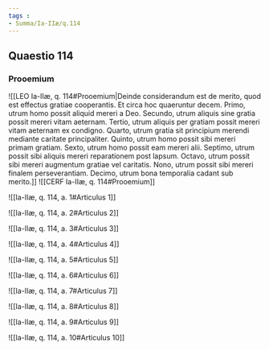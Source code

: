 ```yaml
---
tags : 
- Summa/Ia-IIæ/q.114
---
```


## Quaestio 114

### Prooemium

![[LEO Ia-IIæ, q. 114#Prooemium|Deinde considerandum est de merito, quod est effectus gratiae cooperantis. Et circa hoc quaeruntur decem. Primo, utrum homo possit aliquid mereri a Deo. Secundo, utrum aliquis sine gratia possit mereri vitam aeternam. Tertio, utrum aliquis per gratiam possit mereri vitam aeternam ex condigno. Quarto, utrum gratia sit principium merendi mediante caritate principaliter. Quinto, utrum homo possit sibi mereri primam gratiam. Sexto, utrum homo possit eam mereri alii. Septimo, utrum possit sibi aliquis mereri reparationem post lapsum. Octavo, utrum possit sibi mereri augmentum gratiae vel caritatis. Nono, utrum possit sibi mereri finalem perseverantiam. Decimo, utrum bona temporalia cadant sub merito.]]
![[CERF Ia-IIæ, q. 114#Prooemium]]

![[Ia-IIæ, q. 114, a. 1#Articulus 1]]

![[Ia-IIæ, q. 114, a. 2#Articulus 2]]

![[Ia-IIæ, q. 114, a. 3#Articulus 3]]

![[Ia-IIæ, q. 114, a. 4#Articulus 4]]

![[Ia-IIæ, q. 114, a. 5#Articulus 5]]

![[Ia-IIæ, q. 114, a. 6#Articulus 6]]

![[Ia-IIæ, q. 114, a. 7#Articulus 7]]

![[Ia-IIæ, q. 114, a. 8#Articulus 8]]

![[Ia-IIæ, q. 114, a. 9#Articulus 9]]

![[Ia-IIæ, q. 114, a. 10#Articulus 10]]

